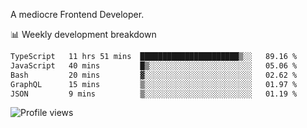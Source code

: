 A mediocre Frontend Developer.

📊 Weekly development breakdown
<!--START_SECTION:waka-->

```txt
TypeScript   11 hrs 51 mins  ██████████████████████▒░░   89.16 %
JavaScript   40 mins         █▒░░░░░░░░░░░░░░░░░░░░░░░   05.06 %
Bash         20 mins         ▓░░░░░░░░░░░░░░░░░░░░░░░░   02.62 %
GraphQL      15 mins         ▒░░░░░░░░░░░░░░░░░░░░░░░░   01.97 %
JSON         9 mins          ▒░░░░░░░░░░░░░░░░░░░░░░░░   01.19 %
```

<!--END_SECTION:waka-->

<img src="https://gpvc.arturio.dev/iqbalfasri" alt="Profile views"/>

